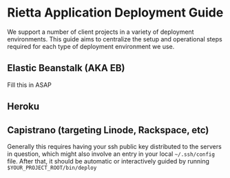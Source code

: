 # Rietta Application Deployment Guide

We support a number of client projects in a variety of deployment environments. 
This guide aims to centralize the setup and operational steps required for each type of deployment environment we use.

## Elastic Beanstalk (AKA EB)

Fill this in ASAP

## Heroku

## Capistrano (targeting Linode, Rackspace, etc)

Generally this requires having your ssh public key distributed to the servers in question, which might also involve an entry in your local `~/.ssh/config` file. After that, it should be automatic or interactively guided by running `$YOUR_PROJECT_ROOT/bin/deploy`
